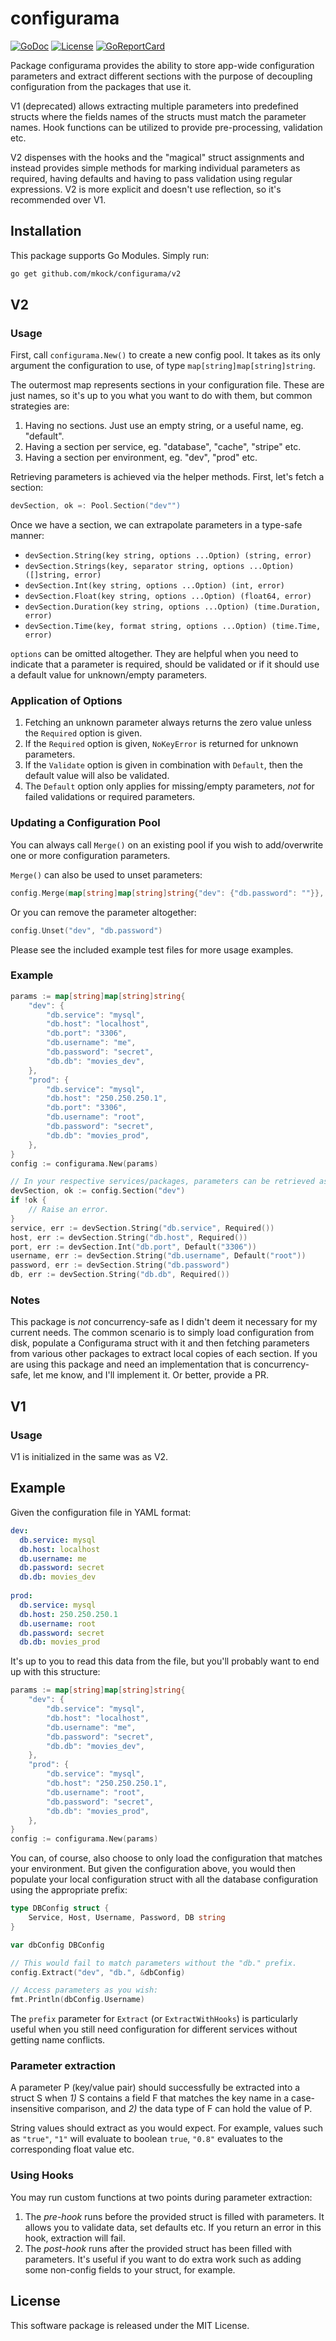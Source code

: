 # configurama

[![GoDoc](https://godoc.org/github.com/mkock/configurama?status.svg)](https://godoc.org/github.com/mkock/configurama)
[![License](https://img.shields.io/badge/license-MIT-blue.svg)](LICENSE)
[![GoReportCard](https://goreportcard.com/badge/github.com/mkock/configurama)](https://goreportcard.com/report/github.com/mkock/configurama)

Package configurama provides the ability to store app-wide configuration
parameters and extract different sections with the purpose of decoupling configuration from the packages that use it.

V1 (deprecated) allows extracting multiple parameters into predefined structs where the fields names of the structs
must match the parameter names. Hook functions can be utilized to provide pre-processing, validation etc.

V2 dispenses with the hooks and the "magical" struct assignments and instead provides simple methods for marking
individual parameters as required, having defaults and having to pass validation using regular expressions. V2 is more
explicit and doesn't use reflection, so it's recommended over V1.

## Installation

This package supports Go Modules. Simply run:

```bash
go get github.com/mkock/configurama/v2
```

## V2

### Usage

First, call `configurama.New()` to create a new config pool. It takes as its
only argument the configuration to use, of type `map[string]map[string]string`.

The outermost map represents sections in your configuration file. These are just
names, so it's up to you what you want to do with them, but common strategies are:

1. Having no sections. Just use an empty string, or a useful name, eg. "default".
2. Having a section per service, eg. "database", "cache", "stripe" etc.
3. Having a section per environment, eg. "dev", "prod" etc.

Retrieving parameters is achieved via the helper methods.
First, let's fetch a section:

```go
devSection, ok =: Pool.Section("dev"")
```

Once we have a section, we can extrapolate parameters in a type-safe manner:

* `devSection.String(key string, options ...Option) (string, error)`
* `devSection.Strings(key, separator string, options ...Option) ([]string, error)`
* `devSection.Int(key string, options ...Option) (int, error)`
* `devSection.Float(key string, options ...Option) (float64, error)`
* `devSection.Duration(key string, options ...Option) (time.Duration, error)`
* `devSection.Time(key, format string, options ...Option) (time.Time, error)`

`options` can be omitted altogether. They are helpful when you need to indicate that a parameter is
required, should be validated or if it should use a default value for unknown/empty parameters.

### Application of Options

1. Fetching an unknown parameter always returns the zero value unless the `Required` option is given.
2. If the `Required` option is given, `NoKeyError` is returned for unknown parameters.
3. If the `Validate` option is given in combination with `Default`, then the default value will also be validated.
4. The `Default` option only applies for missing/empty parameters, _not_ for failed validations or required parameters.

### Updating a Configuration Pool

You can always call `Merge()` on an existing pool if you wish to add/overwrite
one or more configuration parameters.

`Merge()` can also be used to unset parameters:

```go
config.Merge(map[string]map[string]string{"dev": {"db.password": ""}}, Overwrite)
```

Or you can remove the parameter altogether:

```go
config.Unset("dev", "db.password")
```

Please see the included example test files for more usage examples.

### Example

```go
params := map[string]map[string]string{
    "dev": {
        "db.service": "mysql",
        "db.host": "localhost",
        "db.port": "3306",
        "db.username": "me",
        "db.password": "secret",
        "db.db": "movies_dev",
    },
    "prod": {
        "db.service": "mysql",
        "db.host": "250.250.250.1",
        "db.port": "3306",
        "db.username": "root",
        "db.password": "secret",
        "db.db": "movies_prod",
    },
}
config := configurama.New(params)

// In your respective services/packages, parameters can be retrieved as such:
devSection, ok := config.Section("dev")
if !ok {
	// Raise an error.
}
service, err := devSection.String("db.service", Required())
host, err := devSection.String("db.host", Required())
port, err := devSection.Int("db.port", Default("3306"))
username, err := devSection.String("db.username", Default("root"))
password, err := devSection.String("db.password")
db, err := devSection.String("db.db", Required())
```

### Notes

This package is _not_ concurrency-safe as I didn't deem it necessary for my
current needs. The common scenario is to simply load configuration from disk,
populate a Configurama struct with it and then fetching parameters from various
other packages to extract local copies of each section. If you are using this
package and need an implementation that is concurrency-safe, let me know, and
I'll implement it. Or better, provide a PR.

## V1

### Usage

V1 is initialized in the same was as V2.

## Example

Given the configuration file in YAML format:

```yaml
dev:
  db.service: mysql
  db.host: localhost
  db.username: me
  db.password: secret
  db.db: movies_dev
  
prod:
  db.service: mysql
  db.host: 250.250.250.1
  db.username: root
  db.password: secret
  db.db: movies_prod
```   

It's up to you to read this data from the file, but you'll probably want to end
up with this structure:

```go
params := map[string]map[string]string{
    "dev": {
        "db.service": "mysql",
        "db.host": "localhost",
        "db.username": "me",
        "db.password": "secret",
        "db.db": "movies_dev",
    },
    "prod": {
        "db.service": "mysql",
        "db.host": "250.250.250.1",
        "db.username": "root",
        "db.password": "secret",
        "db.db": "movies_prod",
    },
}
config := configurama.New(params)
```

You can, of course, also choose to only load the configuration that matches your
environment. But given the configuration above, you would then populate your local
configuration struct with all the database configuration using the appropriate prefix:

```go
type DBConfig struct {
    Service, Host, Username, Password, DB string
}

var dbConfig DBConfig

// This would fail to match parameters without the "db." prefix.
config.Extract("dev", "db.", &dbConfig)

// Access parameters as you wish:
fmt.Println(dbConfig.Username)
```

The `prefix` parameter for `Extract` (or `ExtractWithHooks`) is particularly useful when you still
need configuration for different services without getting name conflicts.

### Parameter extraction

A parameter P (key/value pair) should successfully be extracted into a struct S
when _1)_ S contains a field F that matches the key name in a case-insensitive
comparison, and _2)_ the data type of F can hold the value of P.

String values should extract as you would expect. For example, values such as
`"true"`, `"1"` will evaluate to boolean `true`, `"0.8"` evaluates to the
corresponding float value etc.  

### Using Hooks

You may run custom functions at two points during parameter extraction:

1. The _pre-hook_ runs before the provided struct is filled with parameters. It
   allows you to validate data, set defaults etc. If you return an error in this
   hook, extraction will fail.
2. The _post-hook_ runs after the provided struct has been filled with
   parameters. It's useful if you want to do extra work such as adding some
   non-config fields to your struct, for example.



## License

This software package is released under the MIT License.
